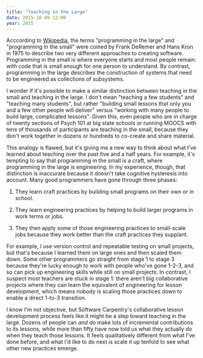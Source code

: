 ```yaml
---
title: "Teaching in the Large"
date: 2015-10-09 12:00
year: 2015
---
```

<p>
  Acccording to
  <a href="https://en.wikipedia.org/wiki/Programming_in_the_large_and_programming_in_the_small">Wikipedia</a>,
  the terms "programming in the large" and "programming in the small"
  were coined by Frank DeRemer and Hans Kron in 1975
  to describe two very different approaches to creating software.
  Programming in the small is where everyone starts and most people remain:
  with code that is small enough for one person to understand.
  By contrast,
  programming in the large describes the construction of
  systems that need to be engineered as collections of subsystems.
</p>
<p>
  I wonder if it's possible to make a similar distinction
  between teaching in the small and teaching in the large.
  I don't mean "teaching a few students" and "teaching many students",
  but rather "building small lessons that only you and a few other people will deliver"
  versus "working with many people to build large, complicated lessons".
  Given this,
  even people who are in charge of twenty sections of Psych 101 at big state schools
  or running MOOCS with tens of thousands of participants
  are teaching in the small,
  because they don't work together in dozens or hundreds to co-create and share material.
</p>
<p>
  This analogy is flawed,
  but it's giving me a new way to think about what I've learned about teaching
  over the past five and a half years.
  For example,
  it's tempting to say that programming in the small is a craft,
  where programming in the large is engineering.
  In my experience,
  though,
  that distinction is inaccurate because it doesn't take cognitive hysteresis into account.
  Many good programmers have gone through three phases:
</p>
<ol>
  <li>
    <p>
      They learn craft practices by building small programs on their own or in school.
    </p>
  </li>
  <li>
    <p>
      They learn engineering practices by helping to build larger programs
      in work terms or jobs.
    </p>
  </li>
  <li>
    <p>
      They then apply some of those engineering practices to small-scale jobs
      because they work better than the craft practices they supplant.
    </p>
  </li>
</ol>
<p>
  For example,
  I use version control and repeatable testing on small projects,
  but that's because I learned them on large ones and then scaled them down.
  Some other programmers go straight from stage 1 to stage 3
  because they're lucky enough to work with people who've gone 1-2-3,
  and so can pick up engineering skills while still on small projects.
  In contrast,
  I suspect most teachers are stuck in stage 1:
  there aren't big collaborative projects
  where they can learn the equivalent of engineering for lesson development,
  which means nobody is scaling those practices down to enable a direct 1-to-3 transition.
</p>
<p>
  I know I'm not objective,
  but Software Carpentry's collaborative lesson development process feels like
  it might be a step toward teaching in the large.
  Dozens of people can <em>and do</em> make lots of incremental contributions to its lessons,
  while more than fifty have now told us what they actually do when they teach those lessons.
  It feels qualitatively different from what I've done before,
  and what I'd like to do next is scale it up tenfold to see what other new practices emerge.
</p>
